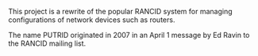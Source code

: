 This project is a rewrite of the popular RANCID system for managing configurations of network devices such as routers.

The name PUTRID originated in 2007 in an April 1 message by Ed Ravin to the RANCID mailing list.